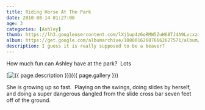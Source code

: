 ```yaml
---
title: Riding Horse At The Park
date: 2010-08-14 01:27:00
age: 3
categories: [Ashley]
thumb: https://lh3.googleusercontent.com/lXj1up4z6oRMW5ZuH68TJ4A9Lvcxzmfo37Ep7KGgYwXxQ08F18lP_X6Og71D-V3WhOpYzBX5kO-lRysjzfg=w293-h220
album: https://get.google.com/albumarchive/108001626876662627571/album/AF1QipNc-zcQmZwJZxln5DIORpffC9_NWlwfYsYmB_qM?authKey=CJ-i9PLG0oqoRg
description: I guess it is really supposed to be a beaver?
---
```

How much fun can Ashley have at the park?  Lots

[<img src="{{ page.thumb }}" alt="{{ page.description }}" class="wyseguys-album"/>]({{ page.gallery }})

She is growing up so fast.  Playing on the swings, doing slides by herself, and doing a super dangerous dangled from the slide cross bar seven feet off of the ground.